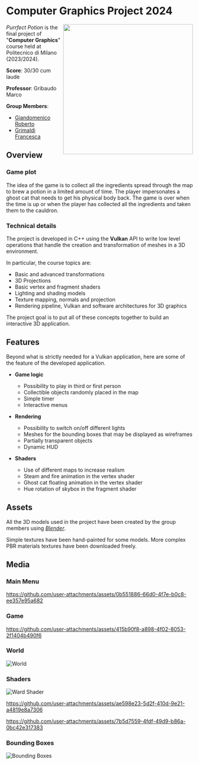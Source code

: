 # Computer Graphics Project 2024

<img src="https://github.com/user-attachments/assets/68168cf8-7df4-49ff-a80e-105b61fff777" width=350 px align="right" />

_Purrfect Potion_ is the final project of "**Computer Graphics**" course held at Politecnico di Milano (2023/2024).

**Score**: 30/30 cum laude 

**Professor**: Gribaudo Marco

**Group Members**:

- [Giandomenico Roberto](https://github.com/robertogiandomenico)
- [Grimaldi Francesca](https://github.com/FrancescaGrimaldi)

## Overview

### Game plot

The idea of the game is to collect all the ingredients spread through the map to brew a potion in a limited amount of time.
The player impersonates a ghost cat that needs to get his physical body back.
The game is over when the time is up or when the player has collected all the ingredients and taken them to the cauldron.

### Technical details

The project is developed in C++ using the **Vulkan** API to write low level operations that handle the creation and transformation of meshes in a 3D environment.

In particular, the course topics are:
- Basic and advanced transformations
- 3D Projections
- Basic vertex and fragment shaders
- Lighting and shading models
- Texture mapping, normals and projection
- Rendering pipeline, Vulkan and software architectures for 3D graphics

The project goal is to put all of these concepts together to build an interactive 3D application.

## Features

Beyond what is strictly needed for a Vulkan application, here are some of the feature of the developed application.

- **Game logic**			
  - Possibility to play in third or first person
  - Collectible objects randomly placed in the map
  - Simple timer
  - Interactive menus

- **Rendering**
  - Possibility to switch on/off different lights
  - Meshes for the bounding boxes that may be displayed as wireframes
  - Partially transparent objects
  - Dynamic HUD

- **Shaders**
  - Use of different maps to increase realism
  - Steam and fire animation in the vertex shader
  - Ghost cat floating animation in the vertex shader
  - Hue rotation of skybox in the fragment shader

## Assets

All the 3D models used in the project have been created by the group members using [_Blender_](https://www.blender.org).

Simple textures have been hand-painted for some models. More complex PBR materials textures have been downloaded freely.

## Media

### Main Menu

https://github.com/user-attachments/assets/0b551886-66d0-4f7e-b0c8-ee357e95a682

### Game

https://github.com/user-attachments/assets/415b90f8-a898-4f02-8053-2f1404b490f6

### World

![World](https://github.com/user-attachments/assets/70fddfa9-0064-49d3-aacc-fe69ea2d665f)

### Shaders

![Ward Shader](https://github.com/user-attachments/assets/dd4e9641-1404-4148-9fa1-afaedb297949)

https://github.com/user-attachments/assets/ae598e23-5d2f-410d-9e21-a4819e8a7306

https://github.com/user-attachments/assets/7b5d7559-4fdf-49d9-b86a-0bc42e317383

### Bounding Boxes

![Bounding Boxes](https://github.com/user-attachments/assets/5faf86fe-9cce-4486-b3d7-7116ed93de9e)
